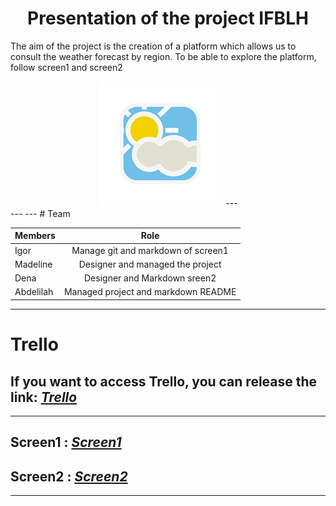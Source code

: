 # <center>Presentation of the project IFBLH </center>





The aim of the project is the creation of a platform which allows us to consult the weather forecast by region.
To be able to explore the platform, follow screen1 and screen2
<center>

<img  src="meteoim.png" />
---
</center>
---
---
# Team

 Members     | Role| 
| :---        |    :----:   |  
| Igor    | Manage git  and markdown of screen1     |  
| Madeline   | Designer and managed the project        | 
| Dena  | Designer and Markdown sreen2        | 
| Abdelilah  | Managed project and markdown README        | 


----


 # Trello 
 If you want to access Trello, you can release the link: [_Trello_](https://trello.com/b/3Gjm8G1X/team-work)
 ----
---

  ##  Screen1 : [_Screen1_](https://github.com/IgorDeSpi/IFBLH/blob/master/Screens/First%20screen.md)
  ##  Screen2 : [_Screen2_](#)



---

